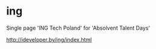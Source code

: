 # ing
Single page 'ING Tech Poland' for 'Absolvent Talent Days'

http://ideveloper.by/ing/index.html
